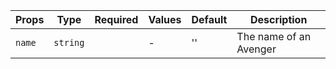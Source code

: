 | Props  | Type     | Required | Values | Default | Description            |
| ------ | -------- | :------: | ------ | ------- | ---------------------- |
| `name` | `string` |          | -      | ''      | The name of an Avenger |
